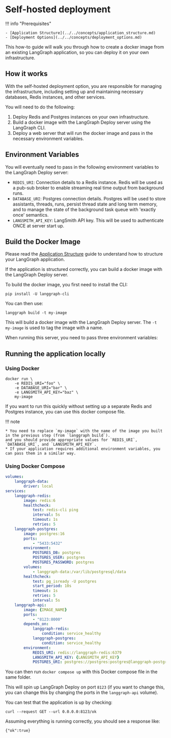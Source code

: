 # Self-hosted deployment

!!! info "Prerequisites"

    - [Application Structure](../../concepts/application_structure.md)
    - [Deployment Options](../../concepts/deployment_options.md)

This how-to guide will walk you through how to create a docker image from an existing LangGraph application, so you can deploy it on your own infrastructure.

## How it works

With the self-hosted deployment option, you are responsible for managing the infrastructure, including setting up and maintaining necessary databases, Redis instances, and other services.

You will need to do the following:

1. Deploy Redis and Postgres instances on your own infrastructure.
2. Build a docker image with the LangGraph Deploy server using the LangGraph CLI.
3. Deploy a web server that will run the docker image and pass in the necessary environment variables.
 
## Environment Variables

You will eventually need to pass in the following environment variables to the LangGraph Deploy server:

- `REDIS_URI`: Connection details to a Redis instance. Redis will be used as a pub-sub broker to enable streaming real time output from background runs.
- `DATABASE_URI`: Postgres connection details. Postgres will be used to store assistants, threads, runs, persist thread state and long term memory, and to manage the state of the background task queue with 'exactly once' semantics.
- `LANGSMITH_API_KEY`: LangSmith API key. This will be used to authenticate ONCE at server start up.


## Build the Docker Image

Please read the [Application Structure](../../concepts/application_structure.md) guide to understand how to structure your LangGraph application.

If the application is structured correctly, you can build a docker image with the LangGraph Deploy server.

To build the docker image, you first need to install the CLI:

```shell
pip install -U langgraph-cli
```

You can then use:

```
langgraph build -t my-image
```

This will build a docker image with the LangGraph Deploy server. The `-t my-image` is used to tag the image with a name.

When running this server, you need to pass three environment variables:

## Running the application locally

### Using Docker

```shell
docker run \
    -e REDIS_URI="foo" \
    -e DATABASE_URI="bar" \
    -e LANGSMITH_API_KEY="baz" \
    my-image
```

If you want to run this quickly without setting up a separate Redis and Postgres instance, you can use this docker compose file.

!!! note

    * You need to replace `my-image` with the name of the image you built in the previous step (from `langgraph build`).
    and you should provide appropriate values for `REDIS_URI`, `DATABASE_URI`, and `LANGSMITH_API_KEY`.
    * If your application requires additional environment variables, you can pass them in a similar way.

### Using Docker Compose

```yml
volumes:
    langgraph-data:
        driver: local
services:
    langgraph-redis:
        image: redis:6
        healthcheck:
            test: redis-cli ping
            interval: 5s
            timeout: 1s
            retries: 5
    langgraph-postgres:
        image: postgres:16
        ports:
            - "5433:5432"
        environment:
            POSTGRES_DB: postgres
            POSTGRES_USER: postgres
            POSTGRES_PASSWORD: postgres
        volumes:
            - langgraph-data:/var/lib/postgresql/data
        healthcheck:
            test: pg_isready -U postgres
            start_period: 10s
            timeout: 1s
            retries: 5
            interval: 5s
    langgraph-api:
        image: {IMAGE_NAME}
        ports:
            - "8123:8000"
        depends_on:
            langgraph-redis:
                condition: service_healthy
            langgraph-postgres:
                condition: service_healthy
        environment:
            REDIS_URI: redis://langgraph-redis:6379
            LANGSMITH_API_KEY: {LANGSMITH_API_KEY}
            POSTGRES_URI: postgres://postgres:postgres@langgraph-postgres:5432/postgres?sslmode=disable
```

You can then run `docker compose up` with this Docker compose file in the same folder.

This will spin up LangGraph Deploy on port `8123` (if you want to change this, you can change this by changing the ports in the `langgraph-api` volume).

You can test that the application is up by checking:

```shell
curl --request GET --url 0.0.0.0:8123/ok
```
Assuming everything is running correctly, you should see a response like:

```shell
{"ok":true}
```

